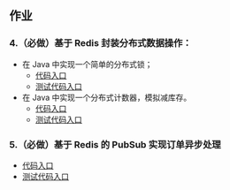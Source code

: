 ## 作业
### 4.（必做）基于 Redis 封装分布式数据操作：
* 在 Java 中实现一个简单的分布式锁；
    * [代码入口](./assignment04/src/main/java/io/x12fd16b/assignment/week11/assignment04/lock)
    * [测试代码入口](./assignment04/src/test/java/io/x12fd16b/assignment/week11/assignment04/lock)
* 在 Java 中实现一个分布式计数器，模拟减库存。
    * [代码入口](./assignment04/src/main/java/io/x12fd16b/assignment/week11/assignment04/count)
    * [测试代码入口](./assignment04/src/test/java/io/x12fd16b/assignment/week11/assignment04/count)
### 5.（必做）基于 Redis 的 PubSub 实现订单异步处理
* [代码入口](./assignment05/src/main/java/io/x12fd16b/assignment/week11/assignment05/)
* [测试代码入口](./assignment05/src/test/java/io/x12fd16b/assignment/week11/assignment05/)